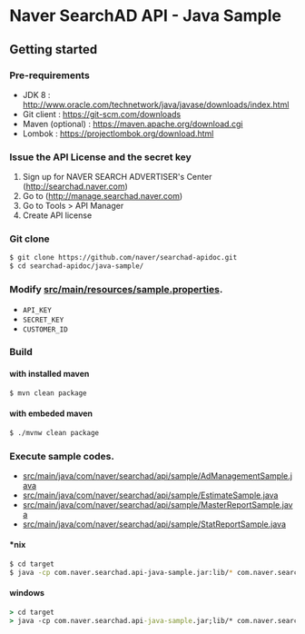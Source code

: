 # Naver SearchAD API - Java Sample


## Getting started

### Pre-requirements

- JDK 8 : http://www.oracle.com/technetwork/java/javase/downloads/index.html
- Git client : https://git-scm.com/downloads
- Maven (optional) : https://maven.apache.org/download.cgi
- Lombok : https://projectlombok.org/download.html

### Issue the API License and the secret key

1. Sign up for NAVER SEARCH ADVERTISER's Center (http://searchad.naver.com)
2. Go to (http://manage.searchad.naver.com)
3. Go to Tools > API Manager
4. Create API license


### Git clone

```bash
$ git clone https://github.com/naver/searchad-apidoc.git
$ cd searchad-apidoc/java-sample/
```


### Modify [src/main/resources/sample.properties](src/main/resources/sample.properties).
- `API_KEY`
- `SECRET_KEY`
- `CUSTOMER_ID`


### Build

#### with installed maven
```bash
$ mvn clean package
```

#### with embeded maven
```bash
$ ./mvnw clean package
```


### Execute sample codes.
- [src/main/java/com/naver/searchad/api/sample/AdManagementSample.java](src/main/java/com/naver/searchad/api/sample/AdManagementSample.java)
- [src/main/java/com/naver/searchad/api/sample/EstimateSample.java](src/main/java/com/naver/searchad/api/sample/EstimateSample.java)
- [src/main/java/com/naver/searchad/api/sample/MasterReportSample.java](src/main/java/com/naver/searchad/api/sample/MasterReportSample.java)
- [src/main/java/com/naver/searchad/api/sample/StatReportSample.java](src/main/java/com/naver/searchad/api/sample/StatReportSample.java)

#### *nix
```bash
$ cd target
$ java -cp com.naver.searchad.api-java-sample.jar:lib/* com.naver.searchad.api.sample.AdManagementSample
```

#### windows
```bat
> cd target
> java -cp com.naver.searchad.api-java-sample.jar;lib/* com.naver.searchad.api.sample.AdManagementSample
```
